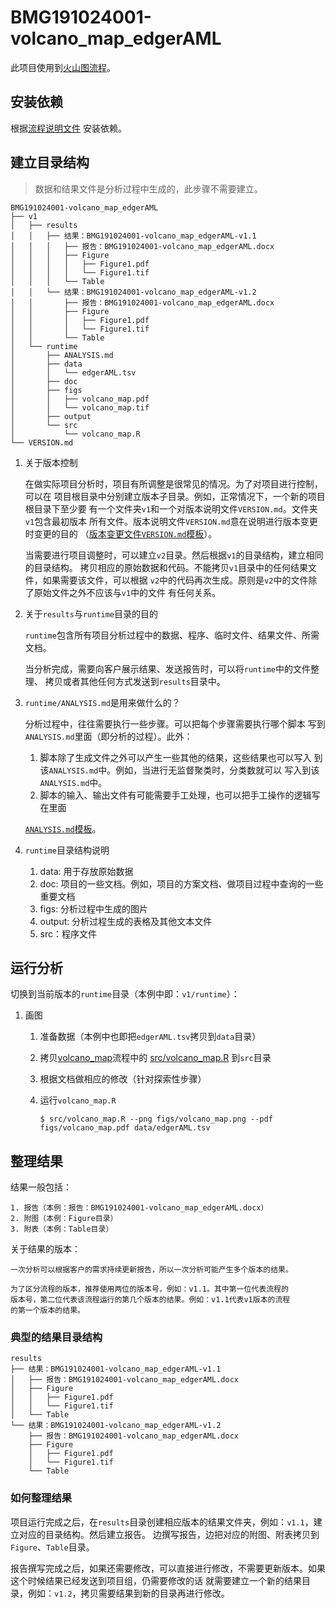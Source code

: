 # BMG191024001-volcano_map_edgerAML

此项目使用到[火山图流程](https://github.com/sxropensource/volcano_map)。

## 安装依赖

根据[流程说明文件](https://github.com/sxropensource/volcano_map/blob/master/README.md)
安装依赖。
    
## 建立目录结构

> 数据和结果文件是分析过程中生成的，此步骤不需要建立。

```
BMG191024001-volcano_map_edgerAML
├── v1
│   ├── results
│   │   ├── 结果：BMG191024001-volcano_map_edgerAML-v1.1
│   │   │   ├── 报告：BMG191024001-volcano_map_edgerAML.docx
│   │   │   ├── Figure
│   │   │   │   ├── Figure1.pdf
│   │   │   │   └── Figure1.tif
│   │   │   └── Table
│   │   └── 结果：BMG191024001-volcano_map_edgerAML-v1.2
│   │       ├── 报告：BMG191024001-volcano_map_edgerAML.docx
│   │       ├── Figure
│   │       │   ├── Figure1.pdf
│   │       │   └── Figure1.tif
│   │       └── Table
│   └── runtime
│       ├── ANALYSIS.md
│       ├── data
│       │   └── edgerAML.tsv
│       ├── doc
│       ├── figs
│       │   ├── volcano_map.pdf
│       │   └── volcano_map.tif
│       ├── output
│       └── src
│           └── volcano_map.R
└── VERSION.md
```

1. 关于版本控制
    
    在做实际项目分析时，项目有所调整是很常见的情况。为了对项目进行控制，可以在
    项目根目录中分别建立版本子目录。例如，正常情况下，一个新的项目根目录下至少要
    有一个文件夹`v1`和一个对版本说明文件`VERSION.md`。文件夹`v1`包含最初版本
    所有文件。版本说明文件`VERSION.md`意在说明进行版本变更时变更的目的
    （[版本变更文件`VERSION.md`模板](VERSION.md)）。
    
    当需要进行项目调整时，可以建立`v2`目录。然后根据`v1`的目录结构，建立相同的目录结构。
    拷贝相应的原始数据和代码。不能拷贝`v1`目录中的任何结果文件，如果需要该文件，可以根据
    `v2`中的代码再次生成。原则是`v2`中的文件除了原始文件之外不应该与`v1`中的文件
    有任何关系。
    
2. 关于`results`与`runtime`目录的目的

    `runtime`包含所有项目分析过程中的数据、程序、临时文件、结果文件、所需文档。
    
    当分析完成，需要向客户展示结果、发送报告时，可以将`runtime`中的文件整理、
    拷贝或者其他任何方式发送到`results`目录中。
    
3. `runtime/ANALYSIS.md`是用来做什么的？

    分析过程中，往往需要执行一些步骤。可以把每个步骤需要执行哪个脚本
    写到`ANALYSIS.md`里面（即分析的过程）。此外：
    
    1. 脚本除了生成文件之外可以产生一些其他的结果，这些结果也可以写入
       到该`ANALYSIS.md`中。例如，当进行无监督聚类时，分类数就可以
       写入到该`ANALYSIS.md`中。
    2. 脚本的输入、输出文件有可能需要手工处理，也可以把手工操作的逻辑写在里面
    
    [`ANALYSIS.md`模板](v1/runtime/ANALYSIS.md)。
    
4. `runtime`目录结构说明

    1. data: 用于存放原始数据
    2. doc: 项目的一些文档。例如，项目的方案文档、做项目过程中查询的一些重要文档
    3. figs: 分析过程中生成的图片
    4. output: 分析过程生成的表格及其他文本文件
    5. src：程序文件

## 运行分析

切换到当前版本的`runtime`目录（本例中即：`v1/runtime`）：

1. 画图

    1. 准备数据（本例中也即把`edgerAML.tsv`拷贝到`data`目录）
    2. 拷贝[volcano_map](https://github.com/sxropensource/volcano_map)流程中的
    [src/volcano_map.R](https://github.com/sxropensource/volcano_map/blob/master/src/volcano_map.R)
    到`src`目录
    3. 根据文档做相应的修改（针对探索性步骤）
    4. 运行`volcano_map.R`
    
        ```
        $ src/volcano_map.R --png figs/volcano_map.png --pdf figs/volcano_map.pdf data/edgerAML.tsv
        ```
        
## 整理结果

结果一般包括：

    1. 报告（本例：报告：BMG191024001-volcano_map_edgerAML.docx）
    2. 附图（本例：Figure目录）
    3. 附表（本例：Table目录）
    
关于结果的版本：

    一次分析可以根据客户的需求持续更新报告，所以一次分析可能产生多个版本的结果。
    
    为了区分流程的版本，推荐使用两位的版本号，例如：v1.1。其中第一位代表流程的
    版本号，第二位代表该流程运行的第几个版本的结果。例如：v1.1代表v1版本的流程
    的第一个版本的结果。

### 典型的结果目录结构

```
results
├── 结果：BMG191024001-volcano_map_edgerAML-v1.1
│   ├── 报告：BMG191024001-volcano_map_edgerAML.docx
│   ├── Figure
│   │   ├── Figure1.pdf
│   │   └── Figure1.tif
│   └── Table
└── 结果：BMG191024001-volcano_map_edgerAML-v1.2
    ├── 报告：BMG191024001-volcano_map_edgerAML.docx
    ├── Figure
    │   ├── Figure1.pdf
    │   └── Figure1.tif
    └── Table
```

### 如何整理结果

项目运行完成之后，在`results`目录创建相应版本的结果文件夹，例如：`v1.1`，建立对应的目录结构。然后建立报告。
边撰写报告，边把对应的附图、附表拷贝到`Figure`、`Table`目录。

报告撰写完成之后，如果还需要修改，可以直接进行修改，不需要更新版本。如果这个时候结果已经发送到项目组，仍需要修改的话
就需要建立一个新的结果目录，例如：`v1.2`，拷贝需要结果到新的目录再进行修改。
